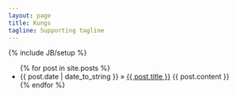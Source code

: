 ```yaml
---
layout: page
title: Kungs
tagline: Supporting tagline
---
```

{% include JB/setup %}

<ul class="posts">
  {% for post in site.posts %}
    <li>
    	<span>{{ post.date | date_to_string }} &raquo; <a href="{{ BASE_PATH }}{{ post.url }}">{{ post.title }}</a>
    	</span>{{ post.content }}
    </li>
  {% endfor %}
</ul>
